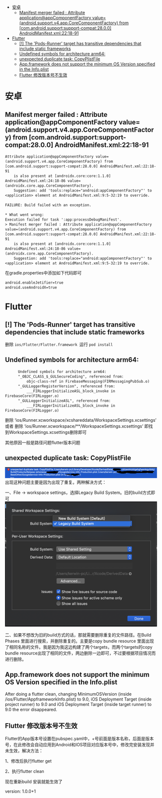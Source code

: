 - [安卓](#安卓)
	- [Manifest merger failed : Attribute application@appComponentFactory value=(android.support.v4.app.CoreComponentFactory) from [com.android.support:support-compat:28.0.0] AndroidManifest.xml:22:18-91](#manifest-merger-failed--attribute-applicationappcomponentfactory-valueandroidsupportv4appcorecomponentfactory-from-comandroidsupportsupport-compat2800-androidmanifestxml2218-91)
- [Flutter](#flutter)
	- [[!] The 'Pods-Runner' target has transitive dependencies that include static frameworks](#-the-pods-runner-target-has-transitive-dependencies-that-include-static-frameworks)
	- [Undefined symbols for architecture arm64:](#undefined-symbols-for-architecture-arm64)
	- [unexpected duplicate task: CopyPlistFile](#unexpected-duplicate-task-copyplistfile)
	- [App.framework does not support the minimum OS Version specified in the Info.plist](#appframework-does-not-support-the-minimum-os-version-specified-in-the-infoplist)
	- [Flutter 修改版本号不生效](#flutter-修改版本号不生效)

# 安卓

## Manifest merger failed : Attribute application@appComponentFactory value=(android.support.v4.app.CoreComponentFactory) from [com.android.support:support-compat:28.0.0] AndroidManifest.xml:22:18-91
```shell
Attribute application@appComponentFactory value=(android.support.v4.app.CoreComponentFactory) from [com.android.support:support-compat:28.0.0] AndroidManifest.xml:22:18-91
	is also present at [androidx.core:core:1.1.0] AndroidManifest.xml:24:18-86 value=(androidx.core.app.CoreComponentFactory).
	Suggestion: add 'tools:replace="android:appComponentFactory"' to <application> element at AndroidManifest.xml:9:5-32:19 to override.
 
FAILURE: Build failed with an exception.
 
* What went wrong:
Execution failed for task ':app:processDebugManifest'.
> Manifest merger failed : Attribute application@appComponentFactory value=(android.support.v4.app.CoreComponentFactory) from [com.android.support:support-compat:28.0.0] AndroidManifest.xml:22:18-91
  	is also present at [androidx.core:core:1.1.0] AndroidManifest.xml:24:18-86 value=(androidx.core.app.CoreComponentFactory).
  	Suggestion: add 'tools:replace="android:appComponentFactory"' to <application> element at AndroidManifest.xml:9:5-32:19 to override.
```

在gradle.properties中添加如下代码即可

```properties
android.enableJetifier=true
android.useAndroidX=true
```

# Flutter

## [!] The 'Pods-Runner' target has transitive dependencies that include static frameworks

删除 `ios/Flutter/Flutter.framework `运行 `pod install`


##  Undefined symbols for architecture arm64:

```shell
      Undefined symbols for architecture arm64:
      "_OBJC_CLASS_$_GULSecureCoding", referenced from:
          objc-class-ref in FirebaseMessaging(FIRMessagingPubSub.o)
      "_GULLoggerRegisterVersion", referenced from:
          ___FIRLoggerInitializeASL_block_invoke in FirebaseCore(FIRLogger.o)
      "_GULLoggerInitializeASL", referenced from:
          ___FIRLoggerInitializeASL_block_invoke in FirebaseCore(FIRLogger.o)
```

删除 ‘ios/Runner.xcworkspace/xcshareddata/WorkspaceSettings.xcsettings’
或者 删除 ‘ios/Runner.xcworkspace/**/WorkspaceSettings.xcsettings’
即找到WorkspaceSettings.xcsettings删除即可

其他原因一般是路径问题flutter版本问题


## unexpected duplicate task: CopyPlistFile

![error](./image/error.png)
出现这种问题主要是因为出现了重复。两种解决方式：

一、File -> workspace settings，选择Legacy Build System。旧的build方式即可
![error](./image/error2.png)

二、如果不想改为旧的build方式的话，那就需要删除重复的文件路径。在Build Phases 里面进行搜索，并删除重复的。主要是copy bundle resource 里面出现了相同名称的文件。我是因为我这边构建了两个targets，而两个targets的copy bundle resource出现了相同的文件，两边删除一边即可，不过要根据项目情况而进行删除。


## App.framework does not support the minimum OS Version specified in the Info.plist

After doing a flutter clean, changing MinimumOSVersion (inside /ios/Flutter/AppframeworkInfo.plist) to 9.0, iOS Deployment Target (inside project runner) to 9.0 and iOS Deployment Target (inside target runner) to 9.0 the error disappeared.


## Flutter 修改版本号不生效

Flutter的App版本号设置在pubspec.yaml中，+号前面是版本名称，后面是版本号，在此修改会自动应用到Android和IOS项目对应版本号中，修改完安装发现并未生效，解决方法：

1、修改后执行flutter get

2、执行flutter clean

现在重新build 安装就能生效了

version: 1.0.0+1
